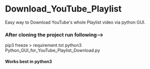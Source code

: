 # Download_YouTube_Playlist
Easy way to Download YouTube's whole Playlist video via python GUI.

### After cloning the project run following-->

 pip3 freeze > requirement.txt
 python3 Python_GUI_for_YouTube_Playlist_Download.py

#### Works best in python3
